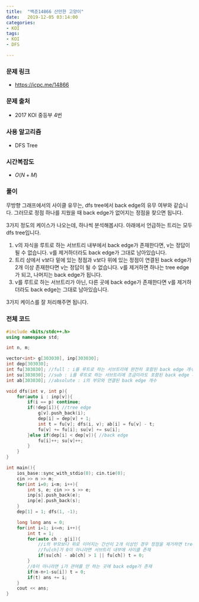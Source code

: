 ```yaml
---
title:  "백준14866 산만한 고양이"
date:   2019-12-05 03:14:00
categories:
- KOI
tags:
- KOI
- DFS

---
```


### 문제 링크

* https://icpc.me/14866

### 문제 출처

* 2017 KOI 중등부 4번

### 사용 알고리즘

* DFS Tree

### 시간복잡도

* $O(N+M)$

### 풀이

무방향 그래프에서의 사이클 유무는, dfs tree에서 back edge의 유무 여부와 같습니다. 그러므로 정점 하나를 지웠을 때 back edge가 없어지는 정점을 찾으면 됩니다.

3가지 정도의 케이스가 나오는데, 하나씩 분석해봅시다. 아래에서 언급하는 트리는 모두 dfs tree입니다.

1. v의 자식을 루트로 하는 서브트리 내부에서 back edge가 존재한다면, v는 정답이 될 수 없습니다. v를 제거하더라도 back edge가 그대로 남아있습니다.
2. 트리 상에서 v보다 밑에 있는 정점과 v보다 위에 있는 정점이 연결된 back edge가 2개 이상 존재한다면 v는 정답이 될 수 없습니다. v를 제거하면 하나는 tree edge가 되고, 나머지는 back edge가 됩니다.
3. v를 루트로 하는 서브트리가 아닌, 다른 곳에 back edge가 존재한다면 v를 제거하더라도 back edge는 그대로 남아있습니다.

3가지 케이스를 잘 처리해주면 됩니다.

### 전체 코드

```cpp
#include <bits/stdc++.h>
using namespace std;

int n, m;

vector<int> g[303030], inp[303030];
int dep[303030];
int fu[303030]; //full : i를 루트로 하는 서브트리에 완전히 포함된 back edge 개수
int su[303030]; //sub : i를 루트로 하는 서브트리에 조금이라도 포함된 back edge 개수
int ab[303030]; //absolute : i의 부모와 연결된 back edge 개수

void dfs(int v, int p){
	for(auto i : inp[v]){
		if(i == p) continue;
		if(!dep[i]){ //tree edge
			g[v].push_back(i);
			dep[i] = dep[v] + 1;
			int t = fu[v]; dfs(i, v); ab[i] = fu[v] - t;
			fu[v] += fu[i]; su[v] += su[i];
		}else if(dep[i] < dep[v]){ //back edge
			fu[i]++; su[v]++;
		}
	}
}

int main(){
	ios_base::sync_with_stdio(0); cin.tie(0);
	cin >> n >> m;
	for(int i=0; i<m; i++){
		int s, e; cin >> s >> e;
		inp[s].push_back(e);
		inp[e].push_back(s);
	}
	dep[1] = 1; dfs(1, -1);

	long long ans = 0;
	for(int i=1; i<=n; i++){
		int t = 1;
		for(auto ch : g[i]){
			//i의 부모보다 위로 이어지는 간선이 2개 이상인 경우 정점을 제거하면 tree edge와 back edge 모두 생성됨
			//fu[ch]가 0이 아니라면 서브트리 내부에 사이클 존재
			if(su[ch] - ab[ch] > 1 || fu[ch]) t = 0;
		}
		//0이 아니라면 i가 관여를 안 하는 곳에 back edge가 존재
		if(m-n+1-su[i]) t = 0;
		if(t) ans += i;
	}
	cout << ans;
}
```
